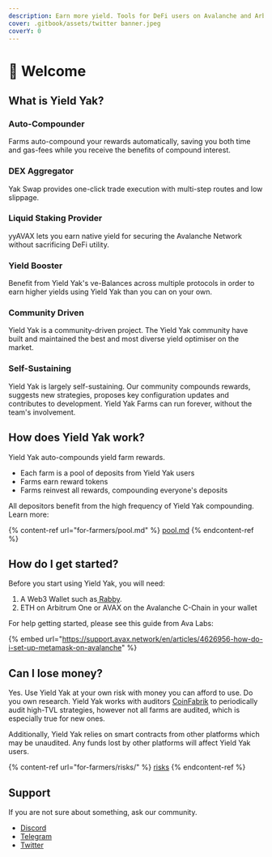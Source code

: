 ```yaml
---
description: Earn more yield. Tools for DeFi users on Avalanche and Arbitrum.
cover: .gitbook/assets/twitter banner.jpeg
coverY: 0
---
```


# 👋 Welcome

## What is Yield Yak?

### Auto-Compounder

Farms auto-compound your rewards automatically, saving you both time and gas-fees while you receive the benefits of compound interest.&#x20;

### DEX Aggregator

Yak Swap provides one-click trade execution with multi-step routes and low slippage.&#x20;

### Liquid Staking Provider

yyAVAX lets you earn native yield for securing the Avalanche Network without sacrificing DeFi utility.&#x20;

### Yield Booster

Benefit from Yield Yak's ve-Balances across multiple protocols in order to earn higher yields using Yield Yak than you can on your own.&#x20;

### Community Driven

Yield Yak is a community-driven project. The Yield Yak community have built and maintained the best and most diverse yield optimiser on the market.

### Self-Sustaining

Yield Yak is largely self-sustaining. Our community compounds rewards, suggests new strategies, proposes key configuration updates and contributes to development. Yield Yak Farms can run forever, without the team's involvement.

## How does Yield Yak work?

Yield Yak auto-compounds yield farm rewards.

* Each farm is a pool of deposits from Yield Yak users
* Farms earn reward tokens
* Farms reinvest all rewards, compounding everyone's deposits

All depositors benefit from the high frequency of Yield Yak compounding. Learn more:

{% content-ref url="for-farmers/pool.md" %}
[pool.md](for-farmers/pool.md)
{% endcontent-ref %}

## How do I get started?

Before you start using Yield Yak, you will need:

1. A Web3 Wallet such as[ Rabby](https://rabby.io/).&#x20;
2. &#x20;ETH on Arbitrum One or AVAX on the Avalanche C-Chain in your wallet&#x20;

For help getting started, please see this guide from Ava Labs:

{% embed url="https://support.avax.network/en/articles/4626956-how-do-i-set-up-metamask-on-avalanche" %}

## Can I lose money?

Yes. Use Yield Yak at your own risk with money you can afford to use. Do you own research. Yield Yak works with auditors [CoinFabrik](https://coinfabrik.com) to periodically audit high-TVL strategies, however not all farms are audited, which is especially true for new ones. &#x20;

Additionally, Yield Yak relies on smart contracts from other platforms which may be unaudited. Any funds lost by other platforms will affect Yield Yak users.

{% content-ref url="for-farmers/risks/" %}
[risks](for-farmers/risks/)
{% endcontent-ref %}

## Support

If you are not sure about something, ask our community.

* [Discord](https://discord.gg/jspsPWf6Mr)
* [Telegram](https://t.me/yieldyak)
* [Twitter](https://twitter.com/yieldyak\_)
